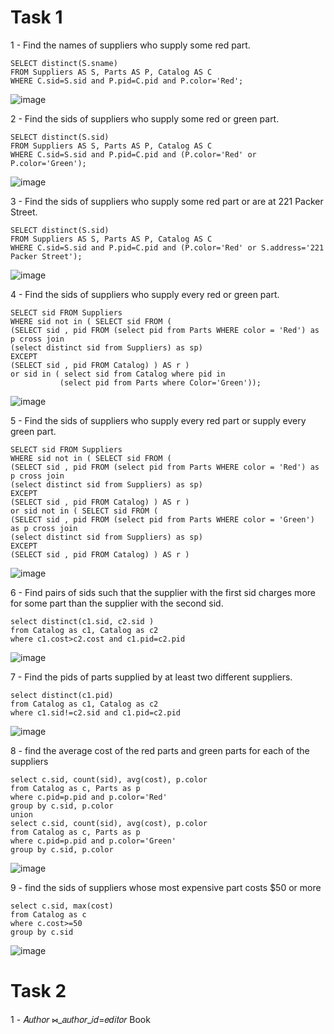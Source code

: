 #  Task 1
1 - Find the names of suppliers who supply some red part. 
```
SELECT distinct(S.sname)
FROM Suppliers AS S, Parts AS P, Catalog AS C
WHERE C.sid=S.sid and P.pid=C.pid and P.color='Red';
```
![image](https://user-images.githubusercontent.com/54617201/161287686-ffb434c9-772c-4098-9311-f08b02919451.png)

2 - Find the sids of suppliers who supply some red or green part. 
```
SELECT distinct(S.sid)
FROM Suppliers AS S, Parts AS P, Catalog AS C
WHERE C.sid=S.sid and P.pid=C.pid and (P.color='Red' or P.color='Green');
```
![image](https://user-images.githubusercontent.com/54617201/161287605-d5139dd7-6a09-47ff-9df4-24d55ada0155.png)

3 - Find the sids of suppliers who supply some red part or are at 221 Packer Street. 
```
SELECT distinct(S.sid)
FROM Suppliers AS S, Parts AS P, Catalog AS C
WHERE C.sid=S.sid and P.pid=C.pid and (P.color='Red' or S.address='221 Packer Street');
```
![image](https://user-images.githubusercontent.com/54617201/161287515-20fa37a6-e729-4b26-ac44-1cf743b6cba7.png)

4 - Find the sids of suppliers who supply every red or green part. 
```
SELECT sid FROM Suppliers  
WHERE sid not in ( SELECT sid FROM (
(SELECT sid , pid FROM (select pid from Parts WHERE color = 'Red') as p cross join 
(select distinct sid from Suppliers) as sp)
EXCEPT
(SELECT sid , pid FROM Catalog) ) AS r )
or sid in ( select sid from Catalog where pid in 
		   (select pid from Parts where Color='Green'));
```
![image](https://user-images.githubusercontent.com/54617201/161287998-c2d86682-1e70-4dec-ac8d-c7d230c26c30.png)

5 - Find the sids of suppliers who supply every red part or supply every green part. 
```
SELECT sid FROM Suppliers  
WHERE sid not in ( SELECT sid FROM (
(SELECT sid , pid FROM (select pid from Parts WHERE color = 'Red') as p cross join 
(select distinct sid from Suppliers) as sp)
EXCEPT
(SELECT sid , pid FROM Catalog) ) AS r )
or sid not in ( SELECT sid FROM (
(SELECT sid , pid FROM (select pid from Parts WHERE color = 'Green') as p cross join 
(select distinct sid from Suppliers) as sp)
EXCEPT
(SELECT sid , pid FROM Catalog) ) AS r )
```
![image](https://user-images.githubusercontent.com/54617201/161289016-007d8f93-34ee-40da-92b1-f9ed00c69fff.png)

6 - Find pairs of sids such that the supplier with the first sid charges more for some part than the supplier with the second sid. 
```
select distinct(c1.sid, c2.sid )
from Catalog as c1, Catalog as c2
where c1.cost>c2.cost and c1.pid=c2.pid
```
![image](https://user-images.githubusercontent.com/54617201/161290703-4aff0252-62c4-4ab5-ba25-80007b901184.png)

7 - Find the pids of parts supplied by at least two different suppliers.
```
select distinct(c1.pid)
from Catalog as c1, Catalog as c2
where c1.sid!=c2.sid and c1.pid=c2.pid
```
![image](https://user-images.githubusercontent.com/54617201/161291352-cff349f2-e4a1-4345-b88f-8462d85f7ae8.png)

8 - find the average cost of the red parts and green parts for each of the suppliers
```
select c.sid, count(sid), avg(cost), p.color
from Catalog as c, Parts as p
where c.pid=p.pid and p.color='Red'
group by c.sid, p.color
union
select c.sid, count(sid), avg(cost), p.color
from Catalog as c, Parts as p
where c.pid=p.pid and p.color='Green'
group by c.sid, p.color
```
![image](https://user-images.githubusercontent.com/54617201/161296113-cb3bb805-b112-4e35-9f69-73893a5c2017.png)

9 - find the sids of suppliers whose most expensive part costs $50 or more
```
select c.sid, max(cost)
from Catalog as c
where c.cost>=50
group by c.sid
```
![image](https://user-images.githubusercontent.com/54617201/161296867-fb8e203f-4190-45aa-aad1-d7424f801c18.png)

# Task 2
1 - 𝐴𝑢𝑡ℎ𝑜𝑟 ⋈_𝑎𝑢𝑡ℎ𝑜𝑟\_𝑖𝑑=𝑒𝑑𝑖𝑡𝑜𝑟 Book
